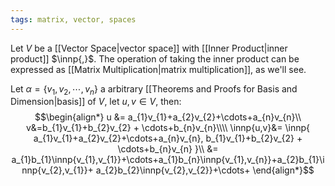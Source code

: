```yaml
---
tags: matrix, vector, spaces
---
```

Let $V$ be a [[Vector Space|vector space]] with [[Inner Product|inner product]] $\innp{,}$. The operation of taking the inner product can be expressed as [[Matrix Multiplication|matrix multiplication]], as we'll see.

Let $\alpha = \{v_{1},v_{2}, \cdots, v_{n}\}$ a arbitrary [[Theorems and Proofs for Basis and Dimension|basis]] of $V$, let $u,v \in V$, then:
$$\begin{align*}
u &= a_{1}v_{1}+a_{2}v_{2}+\cdots+a_{n}v_{n}\\
v&=b_{1}v_{1}+b_{2}v_{2} + \cdots+b_{n}v_{n}\\\\
\innp{u,v}&= \innp{
a_{1}v_{1}+a_{2}v_{2}+\cdots+a_{n}v_{n},
b_{1}v_{1}+b_{2}v_{2} + \cdots+b_{n}v_{n}
}\\
&= a_{1}b_{1}\innp{v_{1},v_{1}}+\cdots+a_{1}b_{n}\innp{v_{1},v_{n}}+a_{2}b_{1}\innp{v_{2},v_{1}}+ a_{2}b_{2}\innp{v_{2},v_{2}}+\cdots+
\end{align*}$$
